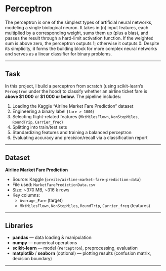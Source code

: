 # Perceptron

The perceptron is one of the simplest types of artificial neural networks, modeling a single biological neuron. It takes in \(n\) input features, each multiplied by a corresponding weight, sums them up (plus a bias), and passes the result through a hard-limit activation function. If the weighted sum is above zero, the perceptron outputs 1; otherwise it outputs 0. Despite its simplicity, it forms the building block for more complex neural networks and serves as a linear classifier for binary problems.

---

## Task

In this project, I build a perceptron from scratch (using scikit-learn’s `Perceptron` under the hood) to classify whether an airline ticket fare is **above \$1 000** or **\$1 000 or below**. The pipeline includes:

1. Loading the Kaggle “Airline Market Fare Prediction” dataset  
2. Engineering a binary label \(`fare > 1000`\)  
3. Selecting flight-related features (`MktMilesFlown`, `NonStopMiles`, `RoundTrip`, `Carrier_freq`)  
4. Splitting into train/test sets  
5. Standardizing features and training a balanced perceptron  
6. Evaluating accuracy and precision/recall via a classification report  

---

## Dataset

**Airline Market Fare Prediction**  
- Source: Kaggle (`orvile/airline-market-fare-prediction-data`)  
- File used: `MarketFarePredictionData.csv`  
- Size: ~370 MB, ~316 k rows  
- Key columns:  
  - `Average_Fare` (target)  
  - `MktMilesFlown`, `NonStopMiles`, `RoundTrip`, `Carrier_freq` (features)  

---

## Libraries

- **pandas** — data loading & manipulation  
- **numpy** — numerical operations  
- **scikit-learn** — model (`Perceptron`), preprocessing, evaluation  
- **matplotlib** / **seaborn** (optional) — plotting results (confusion matrix, decision boundary)  

---
